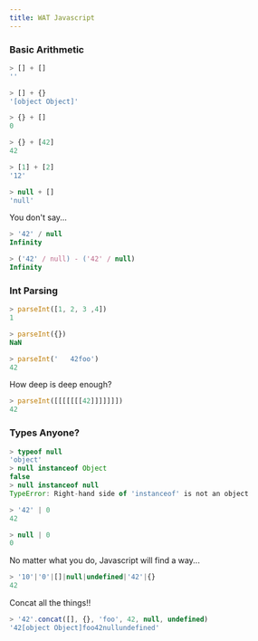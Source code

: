 ```yaml
---
title: WAT Javascript
---
```


### Basic Arithmetic

```javascript
> [] + []
''
```

```javascript
> [] + {}
'[object Object]'
```

```javascript
> {} + []
0
```

```javascript
> {} + [42]
42
```

```javascript
> [1] + [2]
'12'
```

```javascript
> null + []
'null'
```

You don't say...
```javascript
> '42' / null
Infinity
```

```javascript
> ('42' / null) - ('42' / null)
Infinity
```

### Int Parsing

```javascript
> parseInt([1, 2, 3 ,4])
1
```

```javascript
> parseInt({})
NaN
```

```javascript
> parseInt('   42foo')
42
```

How deep is deep enough?
```javascript
> parseInt([[[[[[[42]]]]]]])
42
```

### Types Anyone?

```javascript
> typeof null
'object'
> null instanceof Object
false
> null instanceof null
TypeError: Right-hand side of 'instanceof' is not an object
```

```javascript
> '42' | 0
42
```

```javascript
> null | 0
0
```

No matter what you do, Javascript will find a way...
```javascript
> '10'|'0'|[]|null|undefined|'42'|{}
42
```

Concat all the things!!
```javascript
> '42'.concat([], {}, 'foo', 42, null, undefined)
'42[object Object]foo42nullundefined'
```
